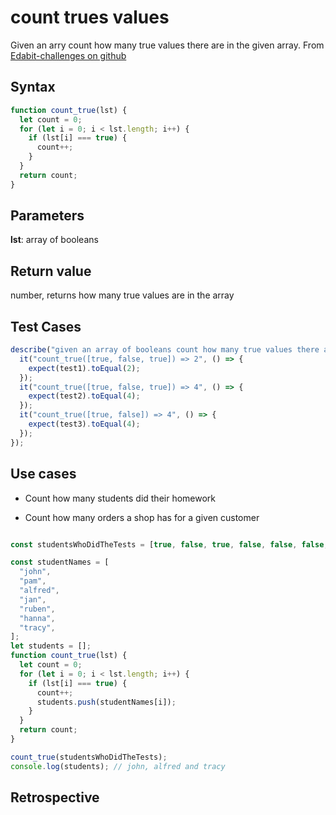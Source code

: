 # count trues values

Given an arry count how many true values there are in the given array.
From [Edabit-challenges on github](https://github.com/Muhammad-Tahir-S/Edabit-Challenges-Javascript)

## Syntax

```JavaScript
function count_true(lst) {
  let count = 0;
  for (let i = 0; i < lst.length; i++) {
    if (lst[i] === true) {
      count++;
    }
  }
  return count;
}
```

## Parameters

**lst**: array of booleans

## Return value

number, returns how many true values are in the array

## Test Cases

```JavaScript
describe("given an array of booleans count how many true values there are", () => {
  it("count_true([true, false, true]) => 2", () => {
    expect(test1).toEqual(2);
  });
  it("count_true([true, false, true]) => 4", () => {
    expect(test2).toEqual(4);
  });
  it("count_true([true, false]) => 4", () => {
    expect(test3).toEqual(4);
  });
});
```

## Use cases

- Count how many students did their homework

- Count how many orders a shop has for a given customer

```JavaScript

const studentsWhoDidTheTests = [true, false, true, false, false, false, true];

const studentNames = [
  "john",
  "pam",
  "alfred",
  "jan",
  "ruben",
  "hanna",
  "tracy",
];
let students = [];
function count_true(lst) {
  let count = 0;
  for (let i = 0; i < lst.length; i++) {
    if (lst[i] === true) {
      count++;
      students.push(studentNames[i]);
    }
  }
  return count;
}

count_true(studentsWhoDidTheTests);
console.log(students); // john, alfred and tracy
```

## Retrospective
